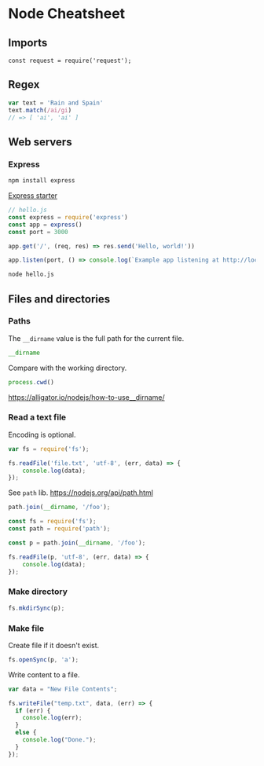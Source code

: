 # Node Cheatsheet

## Imports

```node
const request = require('request');
```

## Regex

```javascript
var text = 'Rain and Spain'
text.match(/ai/gi)
// => [ 'ai', 'ai' ]
```

## Web servers

### Express

```sh
npm install express
```

[Express starter](https://expressjs.com/en/starter/hello-world.html)

```javascript
// hello.js
const express = require('express')
const app = express()
const port = 3000

app.get('/', (req, res) => res.send('Hello, world!'))

app.listen(port, () => console.log(`Example app listening at http://localhost:${port}`))
```

```sh
node hello.js
```

## Files and directories

### Paths


The `__dirname` value is the full path for the current file.

```javascript
__dirname
```


Compare with the working directory.

```javascript
process.cwd()
```

https://alligator.io/nodejs/how-to-use__dirname/


### Read a text file

Encoding is optional.

```javascript
var fs = require('fs');

fs.readFile('file.txt', 'utf-8', (err, data) => {
    console.log(data);
});
```


See `path` lib. https://nodejs.org/api/path.html

```javascript
path.join(__dirname, '/foo');
```



```javascript
const fs = require('fs');
const path = require('path');

const p = path.join(__dirname, '/foo');

fs.readFile(p, 'utf-8', (err, data) => {
    console.log(data);
});
```


### Make directory


```javascript
fs.mkdirSync(p);
```

### Make file

Create file if it doesn't exist.

```javascript
fs.openSync(p, 'a'); 
```

Write content to a file.

```javascript
var data = "New File Contents";

fs.writeFile("temp.txt", data, (err) => {
  if (err) {
    console.log(err);
  }
  else {
    console.log("Done.");
  }
});
```
<!--stackedit_data:
eyJoaXN0b3J5IjpbLTEzNzUyNjY2NzYsLTk2MDgzMzU5MywtMj
IwODg3NjEzLC0yMDg4MjcwODU4XX0=
-->